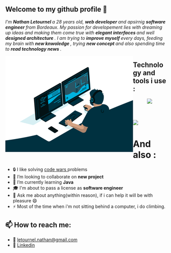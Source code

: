  ## Welcome to my github profile 👋

<i> I'm <strong> Nathan Letournel </strong> a 28 years old, <strong> web developer </strong> and apsirnig <strong> software engineer </strong> from Bordeaux.
My passion for developement lies with dreaming up ideas and making them come true with <strong> elegant interfaces </strong> and well <strong> designed architecture </strong>. 
 I am trying to <strong> improve myself </strong> every days, feeding my brain with <strong> new knwoledge </strong>, trying <strong> new concept </strong> and also spending time to <strong> read technology news </strong>. </i>
      
 <img align="left" src="https://github.com/Let-Nathan/Let-Nathan/blob/main/code.gif" width="400" /> 


## Technology and tools i use : 
   
  <a href="https://skillicons.dev">
    <p align="center">
      <img width="400" src="https://skillicons.dev/icons?i=js,php,symfony,java,mysql,html,css,bootstrap,discord,github,git,idea,vscode,xd" />
    </p>
  </a> 
 
   
 <br>
 <br>
 <img align="flexbox" src="https://github-readme-stats.vercel.app/api?username=let-nathan&show_icons=true&theme=gotham" width="400">

# And also :
- :lock: I like solving <a href=https://www.codewars.com/users/Nathan%20L> code wars </a> problems 
- 👯 I’m looking to collaborate on <strong> new project </strong>
- 🌱 I’m currently learning <strong> Java </strong> 
- :mortar_board: I'm about to pass a license as <strong> software engineer </strong>
- 💬 Ask me about anything(within reason), if i can help it will be with pleasure 😄
- ⚡ Most of the time when i'm not sitting behind a computer, i do climbing.

## 📫 How to reach me: 

- :email: letournel.nathan@gmail.com
- :link: <a href="https://www.linkedin.com/in/nathan-letournel/">Linkedin</a>


